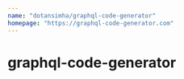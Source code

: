 ```yaml
---
name: "dotansimha/graphql-code-generator"
homepage: "https://graphql-code-generator.com"
---
```

# graphql-code-generator
